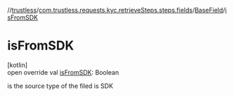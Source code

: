 //[trustless](../../../index.md)/[com.trustless.requests.kyc.retrieveSteps.steps.fields](../index.md)/[BaseField](index.md)/[isFromSDK](is-from-s-d-k.md)

# isFromSDK

[kotlin]\
open override val [isFromSDK](is-from-s-d-k.md): Boolean

is the source type of the filed is SDK
